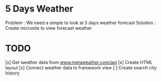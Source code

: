 # 5 Days Weather 

Problem : We need a simple to look at 5 days weather forecast
Solution : Create microsite to view forecast weather

# TODO

[x] Get weather data from www.metaweather.com/api
[x] Create HTML layout
[x] Connect weather data to framework view
[ ] Create search city history